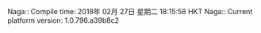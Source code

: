Naga:: Compile time: 2018年 02月 27日 星期二 18:15:58 HKT
Naga:: Current platform version: 1.0.796.a39b8c2
